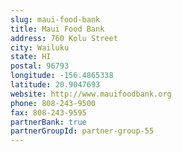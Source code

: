```yaml
---
slug: maui-food-bank
title: Maui Food Bank
address: 760 Kolu Street
city: Wailuku
state: HI
postal: 96793
longitude: -156.4865338
latitude: 20.9047693
website: http://www.mauifoodbank.org
phone: 808-243-9500
fax: 808-243-9595
partnerBank: true
partnerGroupId: partner-group-55
---
```

